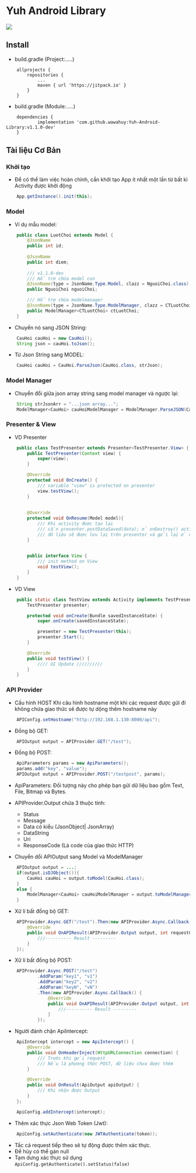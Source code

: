 # Yuh Android Library
[![](https://jitpack.io/v/wawahuy/Yuh-Android-Library.svg)](https://jitpack.io/#wawahuy/Yuh-Android-Library)
## Install
- build.gradle (Project:.....)
```
	allprojects {
		repositories {
			...
			maven { url 'https://jitpack.io' }
		}
	}
```

- build.gradle (Module:.....)
```
	dependencies {
	        implementation 'com.github.wawahuy:Yuh-Android-Library:v1.1.0-dev'
	}
```

## Tài liệu Cơ Bản

### Khởi tạo
- Để có thể làm việc hoàn chỉnh, cần khởi tạo App ít nhất một lần từ bất kì Activity được khởi động
```java
    App.getInstance().init(this);
```

### Model
- Ví dụ mẫu model:
```java
    public class LuotChoi extends Model {
        @JsonName
        public int id;
        
        @JsonName
        public int diem;
        
        /// v1.1.0-dev
        /// Hỗ trợ chứa model con
        @JsonName(type = JsonName.Type.Model, clazz = NguoiChoi.class)
        public NguoiChoi nguoiChoi;

        /// Hỗ trợ chứa modelmanager
        @JsonName(type = JsonName.Type.ModelManager, clazz = CTLuotChoi.class)
        public ModelManager<CTLuotChoi> ctLuotChoi;
    }
```

- Chuyển nó sang JSON String:
```java
    CauHoi cauHoi = new CauHoi();
    String json = cauHoi.toJson();
```

- Từ Json String sang MODEL:
```java
    CauHoi cauHoi = CauHoi.ParseJson(CauHoi.class, strJson);
```

### Model Manager
- Chuyển đổi giữa json array string sang model manager và ngược lại:
```java
    String strJsonArr = "...json array...";
    ModelManager<CauHoi> cauHoiModelManager = ModelManager.ParseJSON(CauHoi.class, strJsonArr);
```

### Presenter & View
- VD Presenter
```java
    public class TestPresenter extends Presenter<TestPresenter.View> {
        public TestPresenter(Context view) {
            super(view);
        }

        @Override
        protected void OnCreate() {
            /// variable "view" is protected on presenter
            view.testView();
        }
        
        
        @Override
        protected void OnResume(Model model){
            /// Khi activity được tạo lại
            /// cần presenter.postDataSaved(data); ở onDestroy() activity
            /// dữ liệu sẽ được lưu lại trên presenter và gửi lại ở đây
        }
        

        public interface View {
            /// init method on View
            void testView();
        }
    }
```

- VD View
```java
    public static class TestView extends Activity implements TestPresenter.View {
        TestPresenter presenter;

        protected void onCreate(Bundle savedInstanceState) {
            super.onCreate(savedInstanceState);

            presenter = new TestPresenter(this);
            presenter.Start();
        }

        @Override
        public void testView() {
            //// UI Update //////////
        }
    }
```


### API Provider
- Cấu hình HOST
    Khi câu hình hostname một khi các request được gửi đi không chứa giao thức sẽ
    được tự dộng thêm hostname này
```java
    APIConfig.setHostname("http://192.168.1.130:8000/api");
```

- Đồng bộ GET:
```java
    APIOutput output = APIProvider.GET("/test");
```

- Đồng bộ POST:
```java
    ApiParameters params = new ApiParameters();
    params.add("key", "value");
    APIOutput output = APIProvider.POST("/testpost", params);
```

- ApiParameters:
    Đối tượng này cho phép bạn gửi dữ liệu bao gồm Text, File, Bitmap và Bytes.

- APIProvider.Output chứa 3 thuộc tính:
    + Status
    + Message
    + Data có kiểu (JsonObject| JsonArray)
    + DataString
    + Uri
    + ResponseCode (Là code của giao thức HTTP)
    
- Chuyển dổi  APIOutput sang Model và ModelManager
```java
    APIOutput output = ...;
    if(output.isDJObject()){
        CauHoi cauHoi = output.toModel(CauHoi.class);
    }
    else {
        ModelManager<CauHoi> cauHoiModelManager = output.toModelManager(CauHoi.class);
    }
```

- Xữ lí bất đồng bộ GET:
```java
    APIProvider.Async.GET("/test").Then(new APIProvider.Async.Callback() {
        @Override
        public void OnAPIResult(APIProvider.Output output, int requestCode) {
            ///---------- Result ---------
        }
    });
```

- Xữ lí bất đồng bộ POST:
```java
    APIProvider.Async.POST("/test")
            .AddParam("key1", "v1")
            .AddParam("key2", "v2")
            .AddParam("keyN", "vN")
            .Then(new APIProvider.Async.Callback() {
                @Override
                public void OnAPIResult(APIProvider.Output output, int requestCode) {
                    ///---------- Result ---------
                }
            });
```
 
- Người đánh chặn ApiIntercept:
```java
    ApiIntercept intercept = new ApiIntercept() {
        @Override
        public void OnHeaderInject(HttpURLConnection connection) {
            /// Trước khi gửi request
            /// Nếu là phương thức POST, dữ liệu chưa được thêm
        }

        @Override
        public void OnResult(ApiOutput apiOutput) {
            /// Khi nhận được Output
        }
    };

    ApiConfig.addIntercept(intercept);
```

- Thêm xác thực Json Web Token (Jwt):
```java
    ApiConfig.setAuthenticate(new JWTAuthenticate(token));
```
  + Tấc cả request tiếp theo sẽ tự động được thêm xác thực.
  + Để hủy có thể gán null
  + Tạm dưng xác thực sử dụng ```ApiConfig.getAuthenticate().setStatus(false)```
   

